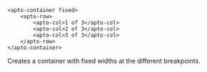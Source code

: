 ```
<apto-container fixed>
    <apto-row>
        <apto-col>1 of 3</apto-col>
        <apto-col>2 of 3</apto-col>
        <apto-col>3 of 3</apto-col>
    </apto-row>
</apto-container>
```
Creates a container with fixed widths at the different breakpoints.
